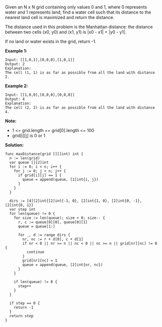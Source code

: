 Given an N x N grid containing only values 0 and 1, where 0 represents water and 1 represents land, find a water cell such that its distance to the nearest land cell is maximized and return the distance.

The distance used in this problem is the Manhattan distance: the distance between two cells (x0, y0) and (x1, y1) is |x0 - x1| + |y0 - y1|.

If no land or water exists in the grid, return -1.

**Example 1:**
```
Input: [[1,0,1],[0,0,0],[1,0,1]]
Output: 2
Explanation: 
The cell (1, 1) is as far as possible from all the land with distance 2.
```
**Example 2:**
```
Input: [[1,0,0],[0,0,0],[0,0,0]]
Output: 4
Explanation: 
The cell (2, 2) is as far as possible from all the land with distance 4.
```

**Note:**

- 1 <= grid.length == grid[0].length <= 100
- grid[i][j] is 0 or 1

**Solution:**

```golang
func maxDistance(grid [][]int) int {
  n := len(grid)
  var queue [][2]int
  for i := 0; i < n; i++ {
    for j := 0; j < n; j++ {
      if grid[i][j] == 1 {
        queue = append(queue, [2]int{i, j})
      }
    }
  }

  dirs := [4][2]int{[2]int{-1, 0}, [2]int{1, 0}, [2]int{0, -1}, [2]int{0, 1}}
  var step int
  for len(queue) != 0 {
    for size := len(queue); size > 0; size-- {
      r, c := queue[0][0], queue[0][1]
      queue = queue[1:]

      for _, d := range dirs {
        nr, nc := r + d[0], c + d[1]
        if nr < 0 || nr >= n || nc < 0 || nc >= n || grid[nr][nc] != 0 {
          continue
        }
        grid[nr][nc] = 1
        queue = append(queue, [2]int{nr, nc})
      }
    }

    if len(queue) != 0 {
      step++
    }
  }

  if step == 0 {
    return -1
  }
  return step
}
```
